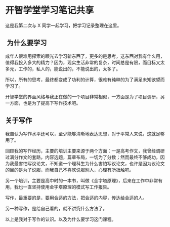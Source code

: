 # 开智学堂学习笔记共享


这是我第二次与 X 同学一起学习，把学习记录整理在这里。

##  为什么要学习

成年人很难用探索的眼光去学习新东西了，更多的是思考，这东西对我有什么用，值得我投入多大的精力？因为，现实生活非常的复杂，时间总是有限，而目标又太多元，工作的，私人的，能说出的，不能说出的，太多了。

所以，所有的思考，最终都变成了功利的计算，很难有纯粹的为了满足未知欲望而学习了。

开智学堂的界面风格与我正在做的一个项目非常相似，一方面是为了项目调研，另一方面，也是为了提高下写作技术吧。

## 关于写作
我自认为写作水平还可以，至少能够清晰地表达思想，对于平常人来说，这就足够用了。

回顾我的写作经历，主要的培训主要来源于两个方面：一是高考作文，我曾经调研过满分作文的套路，内容选题，篇章布局，一切为了分数；然而最终不够成功，因为我最害怕写议论文，不知道一个理科生为什么害怕写议论文，也许是因为议论文的目的是为了说服，而我自己不喜欢说服别人，心理有所抵触吧。

另一个培训，主要是高中时的一本书，叫做《金字塔原理》，后来在工作中非常有用，我也一直坚持使用金字塔原理的模式写工作报告。

写作，最重要的是，要用合适的方法，把合适的内容，传达给合适的人。

另一种写作，是给自己看的，就不讲究什么方法了。

以上是我对于写作的认识。以及为什么要学习这门课程。
